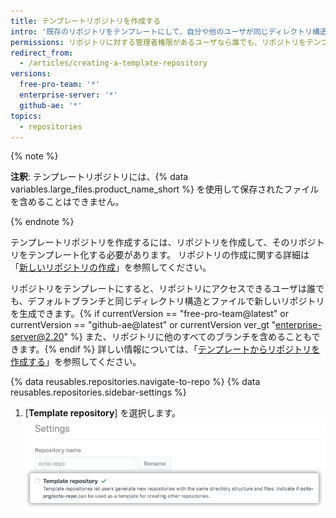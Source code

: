 ```yaml
---
title: テンプレートリポジトリを作成する
intro: '既存のリポジトリをテンプレートにして、自分や他のユーザが同じディレクトリ構造{% if currentVersion == "free-pro-team@latest" or currentVersion == "github-ae@latest" or currentVersion ver_gt "enterprise-server@2.20" %}、ブランチ、{% endif %}およびファイルで新しいリポジトリを生成できるようにすることができます。'
permissions: リポジトリに対する管理者権限があるユーザなら誰でも、リポジトリをテンプレート化できます。
redirect_from:
  - /articles/creating-a-template-repository
versions:
  free-pro-team: '*'
  enterprise-server: '*'
  github-ae: '*'
topics:
  - repositories
---
```


{% note %}

**注釈**: テンプレートリポジトリには、{% data variables.large_files.product_name_short %} を使用して保存されたファイルを含めることはできません。

{% endnote %}

テンプレートリポジトリを作成するには、リポジトリを作成して、そのリポジトリをテンプレート化する必要があります。 リポジトリの作成に関する詳細は「[新しいリポジトリの作成](/articles/creating-a-new-repository)」を参照してください。

リポジトリをテンプレートにすると、リポジトリにアクセスできるユーザは誰でも、デフォルトブランチと同じディレクトリ構造とファイルで新しいリポジトリを生成できます。{% if currentVersion == "free-pro-team@latest" or currentVersion == "github-ae@latest" or currentVersion ver_gt "enterprise-server@2.20" %} また、リポジトリに他のすべてのブランチを含めることもできます。{% endif %} 詳しい情報については、「[テンプレートからリポジトリを作成する](/articles/creating-a-repository-from-a-template)」を参照してください。

{% data reusables.repositories.navigate-to-repo %}
{% data reusables.repositories.sidebar-settings %}
1. [**Template repository**] を選択します。 ![リポジトリをテンプレート化するチェックボックス](/assets/images/help/repository/template-repository-checkbox.png)
